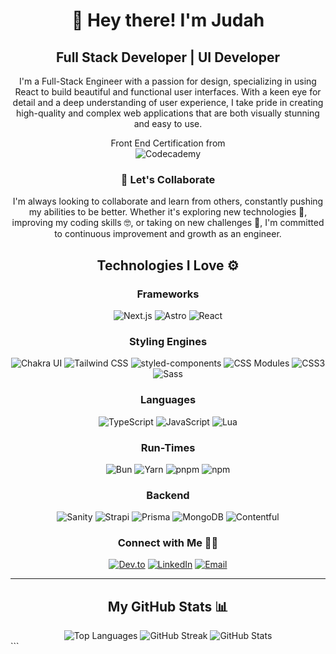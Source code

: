 <div align="center">
  <h1>👋 Hey there! I'm Judah</h1>
  <h2>Full Stack Developer | UI Developer</h2>

  <p>
    I'm a Full-Stack Engineer with a passion for design, specializing in using React to build beautiful and functional user interfaces. With a keen eye for detail and a deep understanding of user experience, I take pride in creating high-quality and complex web applications that are both visually stunning and easy to use.
  </p>

  <p>
    Front End Certification from
    <br />
    <img src="https://img.shields.io/badge/Codecademy-FFF0E5?style=for-the-badge&logo=codecademy&logoColor=303347" alt="Codecademy" />
  </p>

  <h3>🤝 Let's Collaborate</h3>
  <p>
    I'm always looking to collaborate and learn from others, constantly pushing my abilities to be better. Whether it's exploring new technologies 🚀, improving my coding skills 🤓, or taking on new challenges 💪, I'm committed to continuous improvement and growth as an engineer.
  </p>
</div>

<h2 align="center">Technologies I Love ⚙️</h2>

<div align="center">
  <h3>Frameworks</h3>
  <p>
    <img src="https://img.shields.io/badge/Next.js-000000.svg?style=for-the-badge&logo=nextdotjs&logoColor=white" alt="Next.js" />
    <img src="https://img.shields.io/badge/Astro-BC52EE.svg?style=for-the-badge&logo=Astro&logoColor=white" alt="Astro" />
    <img src="https://img.shields.io/badge/React-61DAFB.svg?style=for-the-badge&logo=React&logoColor=black" alt="React" />
  </p>

  <h3>Styling Engines</h3>
  <p>
    <img src="https://img.shields.io/badge/Chakra%20UI-319795.svg?style=for-the-badge&logo=Chakra-UI&logoColor=white" alt="Chakra UI" />
    <img src="https://img.shields.io/badge/Tailwind%20CSS-06B6D4.svg?style=for-the-badge&logo=Tailwind-CSS&logoColor=white" alt="Tailwind CSS" />
    <img src="https://img.shields.io/badge/styledcomponents-DB7093.svg?style=for-the-badge&logo=styled-components&logoColor=white" alt="styled-components" />
    <img src="https://img.shields.io/badge/CSS%20Modules-000000.svg?style=for-the-badge&logo=CSS-Modules&logoColor=white" alt="CSS Modules" />
    <img src="https://img.shields.io/badge/CSS3-1572B6.svg?style=for-the-badge&logo=CSS3&logoColor=white" alt="CSS3" />
    <img src="https://img.shields.io/badge/Sass-CC6699.svg?style=for-the-badge&logo=Sass&logoColor=white" alt="Sass" />
  </p>

  <h3>Languages</h3>
  <p>
    <img src="https://img.shields.io/badge/TypeScript-3178C6.svg?style=for-the-badge&logo=TypeScript&logoColor=white" alt="TypeScript" />
    <img src="https://img.shields.io/badge/JavaScript-F7DF1E.svg?style=for-the-badge&logo=JavaScript&logoColor=black" alt="JavaScript" />
    <img src="https://img.shields.io/badge/Lua-2C2D72.svg?style=for-the-badge&logo=Lua&logoColor=white" alt="Lua" />
  </p>

  <h3>Run-Times</h3>
  <p>
    <img src="https://img.shields.io/badge/Bun-000000.svg?style=for-the-badge&logo=Bun&logoColor=white" alt="Bun" />
    <img src="https://img.shields.io/badge/Yarn-2C8EBB.svg?style=for-the-badge&logo=Yarn&logoColor=white" alt="Yarn" />
    <img src="https://img.shields.io/badge/pnpm-F69220.svg?style=for-the-badge&logo=pnpm&logoColor=white" alt="pnpm" />
    <img src="https://img.shields.io/badge/npm-CB3837.svg?style=for-the-badge&logo=npm&logoColor=white" alt="npm" />
  </p>

  <h3>Backend</h3>
  <p>
    <img src="https://img.shields.io/badge/Sanity-F03E2F.svg?style=for-the-badge&logo=Sanity&logoColor=white" alt="Sanity" />
    <img src="https://img.shields.io/badge/Strapi-4945FF.svg?style=for-the-badge&logo=Strapi&logoColor=white" alt="Strapi" />
    <img src="https://img.shields.io/badge/Prisma-2D3748.svg?style=for-the-badge&logo=Prisma&logoColor=white" alt="Prisma" />
    <img src="https://img.shields.io/badge/MongoDB-47A248.svg?style=for-the-badge&logo=MongoDB&logoColor=white" alt="MongoDB" />
    <img src="https://img.shields.io/badge/Contentful-2478CC.svg?style=for-the-badge&logo=Contentful&logoColor=white" alt="Contentful" />
  </p>
</div>

<h3 align="center">Connect with Me 🤝🏻</h3>

<p align="center">
  <a href="https://dev.to/judahsullivan"><img alt="Dev.to" src="https://img.shields.io/badge/Dev.to-gray?style=flat-square&logo=dev-to"></a>  
  <a href="https://www.linkedin.com/in/judahsullivan/"><img alt="LinkedIn" src="https://img.shields.io/badge/LinkedIn-gray?style=flat-square&logo=linkedin"></a>
  <a href="mailto:judahsullivan.dev"><img alt="Email" src="https://img.shields.io/badge/judahsullivan.dev@gmail.com-blue?style=flat-square&logo=gmail"></a>
</p>

<hr />

<div align="center">
  <h2>My GitHub Stats 📊</h2>

  <img src="https://github-readme-stats.vercel.app/api/top-langs/?username=Judahsullivan&theme=tokyonight&show_icons=true&hide_border=false&layout=compact" alt="Top Languages" />
  <img src="https://github-readme-streak-stats.herokuapp.com/?user=Judahsullivan&theme=tokyonight&hide_border=false" alt="GitHub Streak" />
  <img src="https://github-readme-stats.vercel.app/api?username=Judahsullivan&theme=tokyonight&show_icons=true&hide_border=false&count_private=true" alt="GitHub Stats" />
</div>
```
